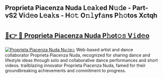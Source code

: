 ## Proprieta Piacenza Nuda L𝚎a𝚔ed N𝚞𝚍e - Part-vS2 Vi𝚍𝚎o L𝚎a𝚔s - H𝚘𝚝 O𝚗𝚕yf𝚊ns P𝚑𝚘tos Xctqh

# <h2><a href="http://kf4z75.oniu.top/?m=Proprieta+Piacenza+Nuda">🔗👉 🔴 Proprieta Piacenza Nuda P𝚑ot𝚘𝚜 V𝚒d𝚎o</a></h2>

[![Proprieta Piacenza Nuda Nu𝚍e𝚜](https://i.imgur.com/0qMVB7G.gif)](http://kf4z75.oniu.top/?m=Proprieta+Piacenza+Nuda)
Web-based artist and dance collaborator Proprieta Piacenza Nuda, recognized for sharing dance and lifestyle ideas through solo and collaborative dance performances and short videos. trailblazing innovator Proprieta Piacenza Nuda, famed for their groundbreaking achievements and commitment to progress.  
